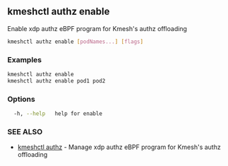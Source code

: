 ## kmeshctl authz enable

Enable xdp authz eBPF program for Kmesh's authz offloading

```bash
kmeshctl authz enable [podNames...] [flags]
```

### Examples

```bash
kmeshctl authz enable
kmeshctl authz enable pod1 pod2
```

### Options

```bash
  -h, --help   help for enable
```

### SEE ALSO

* [kmeshctl authz](kmeshctl_authz.md)  - Manage xdp authz eBPF program for Kmesh's authz offloading
